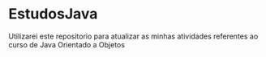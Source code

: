 # EstudosJava
Utilizarei este repositorio para atualizar as minhas atividades referentes ao curso de Java Orientado a Objetos
